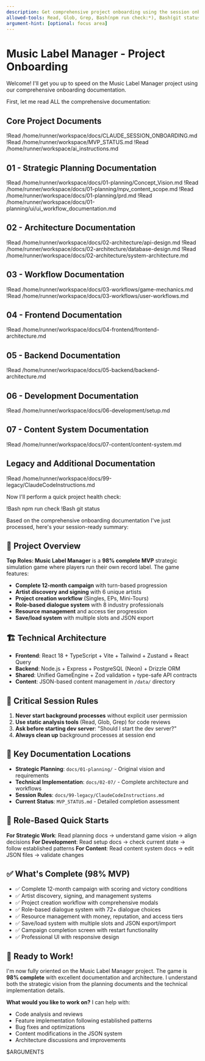 ```yaml
---
description: Get comprehensive project onboarding using the session onboarding document
allowed-tools: Read, Glob, Grep, Bash(npm run check:*), Bash(git status), Bash(lsof:*)
argument-hint: [optional: focus area]
---
```


# Music Label Manager - Project Onboarding

Welcome! I'll get you up to speed on the Music Label Manager project using our comprehensive onboarding documentation.

First, let me read ALL the comprehensive documentation:

## Core Project Documents
!Read /home/runner/workspace/docs/CLAUDE_SESSION_ONBOARDING.md
!Read /home/runner/workspace/MVP_STATUS.md
!Read /home/runner/workspace/ai_instructions.md

## 01 - Strategic Planning Documentation
!Read /home/runner/workspace/docs/01-planning/Concept_Vision.md
!Read /home/runner/workspace/docs/01-planning/mpv_content_scope.md
!Read /home/runner/workspace/docs/01-planning/prd.md
!Read /home/runner/workspace/docs/01-planning/ui/ui_workflow_documentation.md

## 02 - Architecture Documentation
!Read /home/runner/workspace/docs/02-architecture/api-design.md
!Read /home/runner/workspace/docs/02-architecture/database-design.md
!Read /home/runner/workspace/docs/02-architecture/system-architecture.md

## 03 - Workflow Documentation
!Read /home/runner/workspace/docs/03-workflows/game-mechanics.md
!Read /home/runner/workspace/docs/03-workflows/user-workflows.md

## 04 - Frontend Documentation
!Read /home/runner/workspace/docs/04-frontend/frontend-architecture.md

## 05 - Backend Documentation
!Read /home/runner/workspace/docs/05-backend/backend-architecture.md

## 06 - Development Documentation
!Read /home/runner/workspace/docs/06-development/setup.md

## 07 - Content System Documentation
!Read /home/runner/workspace/docs/07-content/content-system.md

## Legacy and Additional Documentation
!Read /home/runner/workspace/docs/99-legacy/ClaudeCodeInstructions.md

Now I'll perform a quick project health check:

!Bash npm run check
!Bash git status

Based on the comprehensive onboarding documentation I've just processed, here's your session-ready summary:

## 🎯 Project Overview
**Top Roles: Music Label Manager** is a **98% complete MVP** strategic simulation game where players run their own record label. The game features:

- **Complete 12-month campaign** with turn-based progression
- **Artist discovery and signing** with 6 unique artists
- **Project creation workflow** (Singles, EPs, Mini-Tours)
- **Role-based dialogue system** with 8 industry professionals
- **Resource management** and access tier progression
- **Save/load system** with multiple slots and JSON export

## 🏗️ Technical Architecture
- **Frontend**: React 18 + TypeScript + Vite + Tailwind + Zustand + React Query
- **Backend**: Node.js + Express + PostgreSQL (Neon) + Drizzle ORM
- **Shared**: Unified GameEngine + Zod validation + type-safe API contracts
- **Content**: JSON-based content management in `/data/` directory

## 🚨 Critical Session Rules
1. **Never start background processes** without explicit user permission
2. **Use static analysis tools** (Read, Glob, Grep) for code reviews
3. **Ask before starting dev server**: "Should I start the dev server?"
4. **Always clean up** background processes at session end

## 📁 Key Documentation Locations
- **Strategic Planning**: `docs/01-planning/` - Original vision and requirements
- **Technical Implementation**: `docs/02-07/` - Complete architecture and workflows  
- **Session Rules**: `docs/99-legacy/ClaudeCodeInstructions.md`
- **Current Status**: `MVP_STATUS.md` - Detailed completion assessment

## 🎯 Role-Based Quick Starts

**For Strategic Work**: Read planning docs → understand game vision → align decisions
**For Development**: Read setup docs → check current state → follow established patterns
**For Content**: Read content system docs → edit JSON files → validate changes

## ✅ What's Complete (98% MVP)
- ✅ Complete 12-month campaign with scoring and victory conditions
- ✅ Artist discovery, signing, and management systems
- ✅ Project creation workflow with comprehensive modals
- ✅ Role-based dialogue system with 72+ dialogue choices
- ✅ Resource management with money, reputation, and access tiers
- ✅ Save/load system with multiple slots and JSON export/import
- ✅ Campaign completion screen with restart functionality
- ✅ Professional UI with responsive design

## 🚀 Ready to Work!

I'm now fully oriented on the Music Label Manager project. The game is **98% complete** with excellent documentation and architecture. I understand both the strategic vision from the planning documents and the technical implementation details.

**What would you like to work on?** I can help with:
- Code analysis and reviews
- Feature implementation following established patterns
- Bug fixes and optimizations
- Content modifications in the JSON system
- Architecture discussions and improvements

$ARGUMENTS